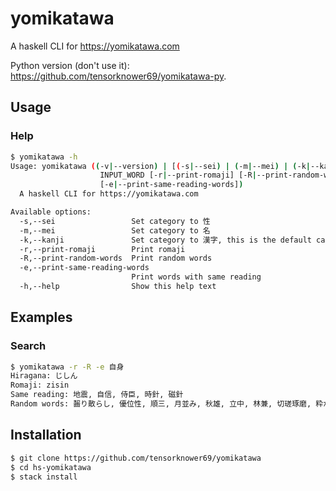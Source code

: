 # yomikatawa
A haskell CLI for https://yomikatawa.com

Python version (don't use it): https://github.com/tensorknower69/yomikatawa-py.

## Usage
### Help
```bash
$ yomikatawa -h
Usage: yomikatawa ((-v|--version) | [(-s|--sei) | (-m|--mei) | (-k|--kanji)]
                    INPUT_WORD [-r|--print-romaji] [-R|--print-random-words]
                    [-e|--print-same-reading-words])
  A haskell CLI for https://yomikatawa.com

Available options:
  -s,--sei                 Set category to 性
  -m,--mei                 Set category to 名
  -k,--kanji               Set category to 漢字, this is the default category
  -r,--print-romaji        Print romaji
  -R,--print-random-words  Print random words
  -e,--print-same-reading-words
                           Print words with same reading
  -h,--help                Show this help text
```

## Examples
### Search
```bash
$ yomikatawa -r -R -e 自身
Hiragana: じしん
Romaji: zisin
Same reading: 地震, 自信, 侍臣, 時針, 磁針
Random words: 齧り散らし, 優位性, 順三, 月並み, 秋雄, 立中, 林兼, 切瑳琢磨, 粋がっ, 黒阪
```

## Installation
```bash
$ git clone https://github.com/tensorknower69/yomikatawa
$ cd hs-yomikatawa
$ stack install
```

